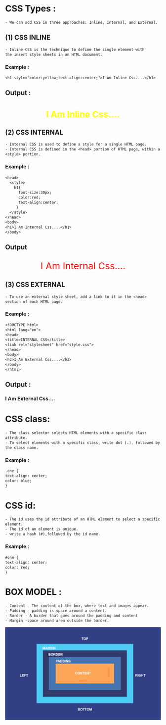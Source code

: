 # CSS Types :
    - We can add CSS in three approaches: Inline, Internal, and External.

##  (1)  CSS INLINE

    - Inline CSS is the technique to define the single element with 
    the insert style sheets in an HTML document. 

### Example :
    <h1 style="color:yellow;text-align:center;">I Am Inline Css....</h1>
   
## Output :
<h1 style="color:yellow;text-align:center;">I Am Inline Css....</h1>

##  (2)  CSS INTERNAL

    - Internal CSS is used to define a style for a single HTML page.
    - Internal CSS is defined in the <head> portion of HTML page, within a <style> portion.

### Example :
    <head>
      <style>
        h1{
          font-size:30px;
          color:red;
          text-align:center;
         }
      </style>
    </head>
    <body>
    <h1>I Am Internal Css....</h1>
    </body>

## Output
<!DOCTYPE html>
<html lang="en">
<head>
<meta charset="UTF-8">
<meta http-equiv="X-UA-Compatible" content="IE=edge">
<meta name="viewport" content="width=device-width, initial-scale=1.0">
<style>
p{
font-size:30px;
color:red;
text-align:center;
}
</style>
</head>
<body>
<p>I Am Internal Css....</p>
</body>
</html>

##  (3)  CSS EXTERNAL
    - To use an external style sheet, add a link to it in the <head> section of each HTML page.

### Example :
    <!DOCTYPE html>
    <html lang="en">
    <head>
    <title>INTERNAL CSS</title>
    <link rel="stylesheet" href="style.css">
    </head>
    <body>
    <h3>I Am External Css....</h3>
    </body>
    </html>

## Output :    
<head>
<link rel="stylesheet" href="style.css">
</head>
<body>
<h3>   I Am External Css....   </h3>
</body>

      


# CSS class:

    - The class selector selects HTML elements with a specific class attribute.
    - To select elements with a specific class, write dot (.), followed by the class name.

### Example :
    .one {
    text-align: center;
    color: blue;
    }

# CSS id:

    - The id uses the id attribute of an HTML element to select a specific element.
    - The id of an element is unique.
    - write a hash (#),followed by the id name.

### Example :
    #one {
    text-align: center;
    color: red;
    }


# BOX MODEL :

    - Content - The content of the box, where text and images appear.
    - Padding - padding is space around a content.
    - Border - A border that goes around the padding and content
    - Margin -space around area outside the border.

<img src="/img/boxmodel.png" style="width:600px;height:300px;" alt="boxmodel">